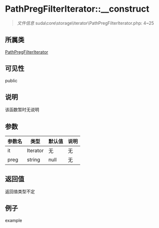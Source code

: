 # PathPregFilterIterator::__construct

> *文件信息* suda\core\storage\iterator\PathPregFilterIterator.php: 4~25
## 所属类 

[PathPregFilterIterator](../PathPregFilterIterator.md)

## 可见性

  public  
## 说明

该函数暂时无说明

## 参数

| 参数名 | 类型 | 默认值 | 说明 |
|--------|-----|-------|-------|
| it |  Iterator | 无 | 无 |
| preg |  string | null | 无 |

## 返回值
返回值类型不定

## 例子

example